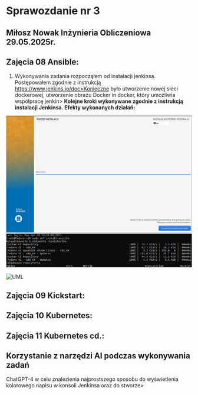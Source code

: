 # Sprawozdanie nr 3

## Miłosz Nowak Inżynieria Obliczeniowa 29.05.2025r.

## Zajęcia 08 Ansible:

1. Wykonywania zadania rozpocząłem od instalacji jenkinsa. Postępowałem zgodnie z instrukcją https://www.jenkins.io/doc>Konieczne było utworzenie nowej sieci dockerowej, utworzenie obrazu Docker in docker, który umożliwia współpracę jenkin>
**Kolejne kroki wykonywane zgodnie z instrukcją instalacji Jenkinsa. Efekty wykonanych działań:**

![Zrzut1](screenshots/Zrzut1.png)
![Zrzut2](screenshots/Zrzut2.png)

![UML](screenshots/UML.png)

## Zajęcia 09 Kickstart:

## Zajęcia 10 Kubernetes:

## Zajęcia 11 Kubernetes cd.:

## Korzystanie z narzędzi AI podczas wykonywania zadań

ChatGPT-4 w celu znalezienia najprostszego sposobu do wyświetlenia kolorowego napisu w konsoli Jenkinsa oraz do stworze>

